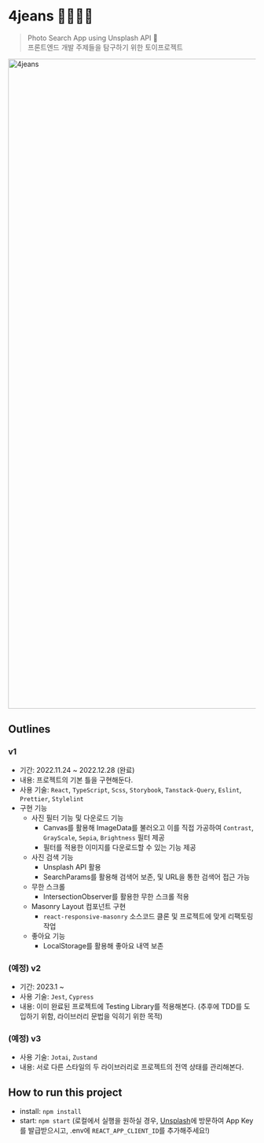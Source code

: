 # 4jeans 👖👖👖👖

> Photo Search App using Unsplash API 📸 <br/>
> 프론트엔드 개발 주제들을 탐구하기 위한 토이프로젝트

<img src="https://user-images.githubusercontent.com/75521675/209753240-a2300a95-d95e-469d-be08-a0d259964d4e.gif" width="1320" alt="4jeans" title="4jeans"/>

## Outlines

### v1

- 기간: 2022.11.24 ~ 2022.12.28 (완료)
- 내용: 프로젝트의 기본 틀을 구현해둔다.
- 사용 기술: `React`, `TypeScript`, `Scss`, `Storybook`, `Tanstack-Query`, `Eslint`, `Prettier`, `Stylelint`
- 구현 기능
    - 사진 필터 기능 및 다운로드 기능
        - Canvas를 활용해 ImageData를 불러오고 이를 직접 가공하여 `Contrast`, `GrayScale`, `Sepia`, `Brightness` 필터 제공
        - 필터를 적용한 이미지를 다운로드할 수 있는 기능 제공
    - 사진 검색 기능
        - Unsplash API 활용
        - SearchParams를 활용해 검색어 보존, 및 URL을 통한 검색어 접근 가능
    - 무한 스크롤
        - IntersectionObserver를 활용한 무한 스크롤 적용
    - Masonry Layout 컴포넌트 구현
        - `react-responsive-masonry` 소스코드 클론 및 프로젝트에 맞게 리팩토링 작업
    - 좋아요 기능
        - LocalStorage를 활용해 좋아요 내역 보존

### (예정) v2

- 기간: 2023.1 ~
- 사용 기술: `Jest`, `Cypress`
- 내용: 이미 완료된 프로젝트에 Testing Library를 적용해본다. (추후에 TDD를 도입하기 위함, 라이브러리 문법을 익히기 위한 목적)

### (예정) v3

- 사용 기술: `Jotai`, `Zustand`
- 내용: 서로 다른 스타일의 두 라이브러리로 프로젝트의 전역 상태를 관리해본다.

## How to run this project

- install: `npm install`
- start: `npm start`
  (로컬에서 실행을 원하실 경우, [Unsplash](https://unsplash.com/)에 방문하여 App Key를 발급받으시고, .env에 `REACT_APP_CLIENT_ID`를 추가해주세요!)
